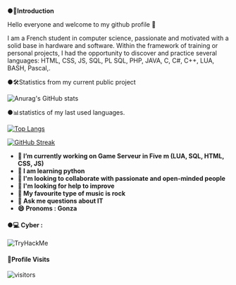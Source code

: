 **●📒Introduction** 

Hello everyone and welcome to my github profile 👋

I am a French student in computer science, passionate and motivated with a solid base in hardware and software.
Within the framework of training or personal projects, I had the opportunity to discover and practice several languages:
HTML, CSS, JS, SQL, PL SQL, PHP, JAVA, C, C#, C++, LUA, BASH, Pascal,.

●🛠Statistics from my current public project


![Anurag's GitHub stats](https://github-readme-stats.vercel.app/api?username=Olivier21200&show_icons=true&theme=tokyonight)

●📊statistics of my last used languages. 

[![Top Langs](https://github-readme-stats.vercel.app/api/top-langs/?username=Olivier21200&layout=compact&theme=tokyonight&layout=compact&langs_count=8)](https://github.com/anuraghazra/github-readme-stats)

[![GitHub Streak](https://github-readme-streak-stats.herokuapp.com?user=olivier21200&theme=tokyonight&date_format=n%2Fj%5B%2FY%5D)](https://git.io/streak-stats)


- **🔭 I’m currently working on Game Serveur in Five m (LUA, SQL, HTML, CSS, JS)**
- **🌱 I am learning python**
- **👯 I'm looking to collaborate with passionate and open-minded people**
- **🤔 I'm looking for help to improve**
- **🎸 My favourite type of music is rock**
- **💬 Ask me questions about IT**
- **😄 Pronoms : Gonza**

#### ●💻 Cyber :

<img src="https://tryhackme-badges.s3.amazonaws.com/Gonzasuerte.png" alt="TryHackMe">
 
#### 👀Profile Visits 

![visitors](https://visitor-badge.glitch.me/badge?page_id=Olivier21200.README)
